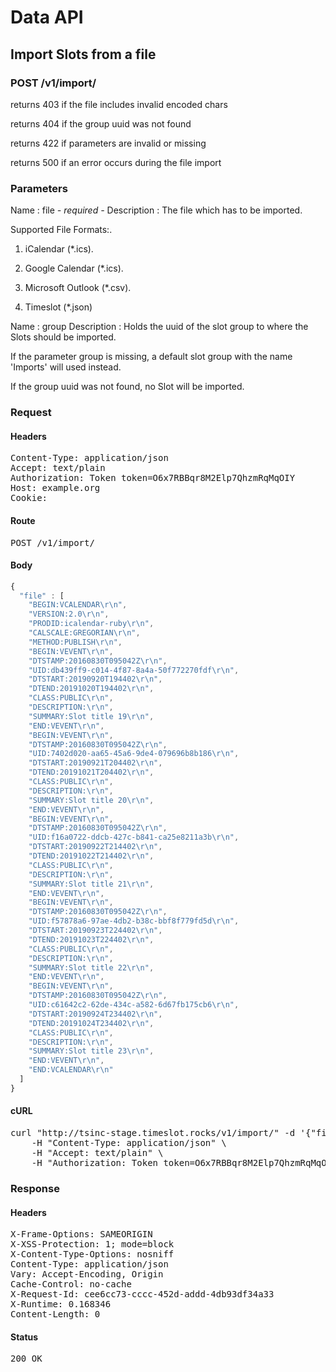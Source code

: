 # Data API

## Import Slots from a file

### POST /v1/import/

returns 403 if the file includes invalid encoded chars

returns 404 if the group uuid was not found

returns 422 if parameters are invalid or missing

returns 500 if an error occurs during the file import

### Parameters

Name : file *- required -*
Description : The file which has to be imported.

Supported File Formats:.

1. iCalendar (*.ics).

2. Google Calendar (*.ics).

3. Microsoft Outlook (*.csv).

4. Timeslot (*.json)

Name : group
Description : Holds the uuid of the slot group to where the Slots should be imported.

If the parameter group is missing, a default slot group with the name &#39;Imports&#39; will used instead.

If the group uuid was not found, no Slot will be imported.

### Request

#### Headers

<pre>Content-Type: application/json
Accept: text/plain
Authorization: Token token=O6x7RBBqr8M2Elp7QhzmRqMqOIY
Host: example.org
Cookie: </pre>

#### Route

<pre>POST /v1/import/</pre>

#### Body
```javascript
{
  "file" : [
    "BEGIN:VCALENDAR\r\n",
    "VERSION:2.0\r\n",
    "PRODID:icalendar-ruby\r\n",
    "CALSCALE:GREGORIAN\r\n",
    "METHOD:PUBLISH\r\n",
    "BEGIN:VEVENT\r\n",
    "DTSTAMP:20160830T095042Z\r\n",
    "UID:db439ff9-c014-4f87-8a4a-50f772270fdf\r\n",
    "DTSTART:20190920T194402\r\n",
    "DTEND:20191020T194402\r\n",
    "CLASS:PUBLIC\r\n",
    "DESCRIPTION:\r\n",
    "SUMMARY:Slot title 19\r\n",
    "END:VEVENT\r\n",
    "BEGIN:VEVENT\r\n",
    "DTSTAMP:20160830T095042Z\r\n",
    "UID:7402d020-aa65-45a6-9de4-079696b8b186\r\n",
    "DTSTART:20190921T204402\r\n",
    "DTEND:20191021T204402\r\n",
    "CLASS:PUBLIC\r\n",
    "DESCRIPTION:\r\n",
    "SUMMARY:Slot title 20\r\n",
    "END:VEVENT\r\n",
    "BEGIN:VEVENT\r\n",
    "DTSTAMP:20160830T095042Z\r\n",
    "UID:f16a0722-ddcb-427c-b841-ca25e8211a3b\r\n",
    "DTSTART:20190922T214402\r\n",
    "DTEND:20191022T214402\r\n",
    "CLASS:PUBLIC\r\n",
    "DESCRIPTION:\r\n",
    "SUMMARY:Slot title 21\r\n",
    "END:VEVENT\r\n",
    "BEGIN:VEVENT\r\n",
    "DTSTAMP:20160830T095042Z\r\n",
    "UID:f57878a6-97ae-4db2-b38c-bbf8f779fd5d\r\n",
    "DTSTART:20190923T224402\r\n",
    "DTEND:20191023T224402\r\n",
    "CLASS:PUBLIC\r\n",
    "DESCRIPTION:\r\n",
    "SUMMARY:Slot title 22\r\n",
    "END:VEVENT\r\n",
    "BEGIN:VEVENT\r\n",
    "DTSTAMP:20160830T095042Z\r\n",
    "UID:c61642c2-62de-434c-a582-6d67fb175cb6\r\n",
    "DTSTART:20190924T234402\r\n",
    "DTEND:20191024T234402\r\n",
    "CLASS:PUBLIC\r\n",
    "DESCRIPTION:\r\n",
    "SUMMARY:Slot title 23\r\n",
    "END:VEVENT\r\n",
    "END:VCALENDAR\r\n"
  ]
}
```


#### cURL

<pre class="request">curl &quot;http://tsinc-stage.timeslot.rocks/v1/import/&quot; -d &#39;{&quot;file&quot;:[&quot;BEGIN:VCALENDAR\r\n&quot;,&quot;VERSION:2.0\r\n&quot;,&quot;PRODID:icalendar-ruby\r\n&quot;,&quot;CALSCALE:GREGORIAN\r\n&quot;,&quot;METHOD:PUBLISH\r\n&quot;,&quot;BEGIN:VEVENT\r\n&quot;,&quot;DTSTAMP:20160830T095042Z\r\n&quot;,&quot;UID:db439ff9-c014-4f87-8a4a-50f772270fdf\r\n&quot;,&quot;DTSTART:20190920T194402\r\n&quot;,&quot;DTEND:20191020T194402\r\n&quot;,&quot;CLASS:PUBLIC\r\n&quot;,&quot;DESCRIPTION:\r\n&quot;,&quot;SUMMARY:Slot title 19\r\n&quot;,&quot;END:VEVENT\r\n&quot;,&quot;BEGIN:VEVENT\r\n&quot;,&quot;DTSTAMP:20160830T095042Z\r\n&quot;,&quot;UID:7402d020-aa65-45a6-9de4-079696b8b186\r\n&quot;,&quot;DTSTART:20190921T204402\r\n&quot;,&quot;DTEND:20191021T204402\r\n&quot;,&quot;CLASS:PUBLIC\r\n&quot;,&quot;DESCRIPTION:\r\n&quot;,&quot;SUMMARY:Slot title 20\r\n&quot;,&quot;END:VEVENT\r\n&quot;,&quot;BEGIN:VEVENT\r\n&quot;,&quot;DTSTAMP:20160830T095042Z\r\n&quot;,&quot;UID:f16a0722-ddcb-427c-b841-ca25e8211a3b\r\n&quot;,&quot;DTSTART:20190922T214402\r\n&quot;,&quot;DTEND:20191022T214402\r\n&quot;,&quot;CLASS:PUBLIC\r\n&quot;,&quot;DESCRIPTION:\r\n&quot;,&quot;SUMMARY:Slot title 21\r\n&quot;,&quot;END:VEVENT\r\n&quot;,&quot;BEGIN:VEVENT\r\n&quot;,&quot;DTSTAMP:20160830T095042Z\r\n&quot;,&quot;UID:f57878a6-97ae-4db2-b38c-bbf8f779fd5d\r\n&quot;,&quot;DTSTART:20190923T224402\r\n&quot;,&quot;DTEND:20191023T224402\r\n&quot;,&quot;CLASS:PUBLIC\r\n&quot;,&quot;DESCRIPTION:\r\n&quot;,&quot;SUMMARY:Slot title 22\r\n&quot;,&quot;END:VEVENT\r\n&quot;,&quot;BEGIN:VEVENT\r\n&quot;,&quot;DTSTAMP:20160830T095042Z\r\n&quot;,&quot;UID:c61642c2-62de-434c-a582-6d67fb175cb6\r\n&quot;,&quot;DTSTART:20190924T234402\r\n&quot;,&quot;DTEND:20191024T234402\r\n&quot;,&quot;CLASS:PUBLIC\r\n&quot;,&quot;DESCRIPTION:\r\n&quot;,&quot;SUMMARY:Slot title 23\r\n&quot;,&quot;END:VEVENT\r\n&quot;,&quot;END:VCALENDAR\r\n&quot;]}&#39; -X POST \
	-H &quot;Content-Type: application/json&quot; \
	-H &quot;Accept: text/plain&quot; \
	-H &quot;Authorization: Token token=O6x7RBBqr8M2Elp7QhzmRqMqOIY&quot;</pre>

### Response

#### Headers

<pre>X-Frame-Options: SAMEORIGIN
X-XSS-Protection: 1; mode=block
X-Content-Type-Options: nosniff
Content-Type: application/json
Vary: Accept-Encoding, Origin
Cache-Control: no-cache
X-Request-Id: cee6cc73-cccc-452d-addd-4db93df34a33
X-Runtime: 0.168346
Content-Length: 0</pre>

#### Status

<pre>200 OK</pre>

